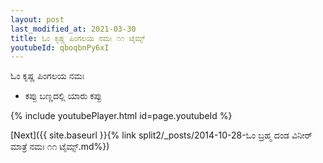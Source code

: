 ```yaml
---
layout: post
last_modified_at: 2021-03-30
title: ಓಂ ಕೃಷ್ಣ ಪಿಂಗಲಯ ನಮಃ ೧೧ ಟೈಮ್ಸ್
youtubeId: qboqbnPy6xI
---
```

 
 
 ಓಂ ಕೃಷ್ಣ ಪಿಂಗಲಯ ನಮಃ  
 
 -  ಕಪ್ಪು ಬಣ್ಣದಲ್ಲಿ ಯಾರು ಕಪ್ಪು 
 
  
 
  
 
 
 
 
 
 


{% include youtubePlayer.html id=page.youtubeId %}
 
[Next]({{ site.baseurl }}{% link  split2/_posts/2014-10-28-ಓಂ ಬ್ರಹ್ಮ ದಂಡ ವಿನೀರ್ ಮಾತ್ರೆ ನಮಃ ೧೧ ಟೈಮ್ಸ್.md%})
 
